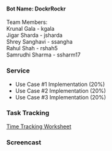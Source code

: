 #### Bot Name: DockrRockr

Team Members: <br/>
Krunal Gala - kgala <br/>
Jigar Sharda - jsharda<br/>
Shrey Sanghavi - ssangha<br/>
Rahul Shah - rshah5<br/>
Samrudhi Sharma - ssharm17<br/>

### Service 
* Use Case #1 Implementation (20%)
* Use Case #2 Implementation (20%)
* Use Case #3 Implementation (20%)

### Task Tracking

[Time Tracking Worksheet](WORKSHEET.md)

### Screencast


